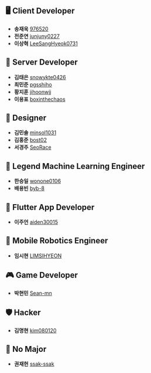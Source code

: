 ## 🖥 Client Developer

- **송재욱** [976520](https://github.com/976520)
- **전준연** [junjuny0227](https://github.com/junjuny0227)
- **이상혁** [LeeSangHyeok0731](https://github.com/LeeSangHyeok0731)

## 💾 Server Developer

- **김태은** [snowykte0426](https://github.com/snowykte0426)
- **최민준** [pgsshiho](https://github.com/pgsshiho)
- **황지훈** [jihoonwjj](https://github.com/jihoonwjj)
- **이용표** [boxinthechaos](https://github.com/boxinthechaos)
  
## 🎨 Designer

- **김민솔** [minsol1031](https://github.com/minsol1031)
- **김홍준** [bost02](https://github.com/bost02)
- **서경주** [SeoRace](https://github.com/SeoRace)

## 🧠 Legend Machine Learning Engineer

- **한승일** [wonone0106](https://github.com/wonone0106)
- **배용빈** [byb-8](https://github.com/byb-8)

## 📱 Flutter App Developer

- **이주언** [aiden30015](https://github.com/aiden30015)

## 🦾 Mobile Robotics Engineer

- **임시현** [LIMSIHYEON](https://github.com/LIMSIHYEON)

## 🎮️ Game Developer

- **박현민** [Sean-mn](https://github.com/Sean-mn)

## 🛡️ Hacker

- **김명현** [kim080120](https://github.com/kim080120)

## 🚫 No Major

- **권재헌** [ssak-ssak](https://github.com/ssak-ssak)
